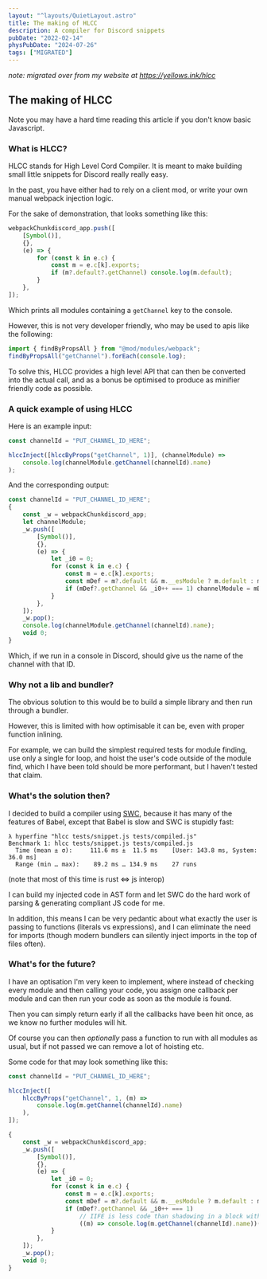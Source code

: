 ```yaml
---
layout: "^layouts/QuietLayout.astro"
title: The making of HLCC
description: A compiler for Discord snippets
pubDate: "2022-02-14"
physPubDate: "2024-07-26"
tags: ["MIGRATED"]
---
```


*note: migrated over from my website at https://yellows.ink/hlcc*

## The making of HLCC

Note you may have a hard time reading this article if you don't know basic Javascript.

### What is HLCC?

HLCC stands for High Level Cord Compiler.
It is meant to make building small little snippets for Discord really really easy.

In the past, you have either had to rely on a client mod, or write your own manual webpack injection logic.

For the sake of demonstration, that looks something like this:

```js
webpackChunkdiscord_app.push([
	[Symbol()],
	{},
	(e) => {
		for (const k in e.c) {
			const m = e.c[k].exports;
			if (m?.default?.getChannel) console.log(m.default);
		}
	},
]);
```

Which prints all modules containing a `getChannel` key to the console.

However, this is not very developer friendly, who may be used to apis like the following:

```js
import { findByPropsAll } from "@mod/modules/webpack";
findByPropsAll("getChannel").forEach(console.log);
```

To solve this, HLCC provides a high level API that can then be converted into the actual call,
and as a bonus be optimised to produce as minifier friendly code as possible.

### A quick example of using HLCC

Here is an example input:

```js
const channelId = "PUT_CHANNEL_ID_HERE";

hlccInject([hlccByProps("getChannel", 1)], (channelModule) =>
	console.log(channelModule.getChannel(channelId).name)
);
```

And the corresponding output:

```js
const channelId = "PUT_CHANNEL_ID_HERE";
{
	const _w = webpackChunkdiscord_app;
	let channelModule;
	_w.push([
		[Symbol()],
		{},
		(e) => {
			let _i0 = 0;
			for (const k in e.c) {
				const m = e.c[k].exports;
				const mDef = m?.default && m.__esModule ? m.default : m;
				if (mDef?.getChannel && _i0++ === 1) channelModule = mDef;
			}
		},
	]);
	_w.pop();
	console.log(channelModule.getChannel(channelId).name);
	void 0;
}
```

Which, if we run in a console in Discord, should give us the name of the channel with that ID.

### Why not a lib and bundler?

The obvious solution to this would be to build a simple library and then run through a bundler.

However, this is limited with how optimisable it can be, even with proper function inlining.

For example, we can build the simplest required tests for module finding, use only a single for loop,
and hoist the user's code outside of the module find, which I have been told should be more performant,
but I haven't tested that claim.

### What's the solution then?

I decided to build a compiler using [SWC](https://swc.rs), because it has many of the features of Babel,
except that Babel is slow and SWC is stupidly fast:

```
λ hyperfine "hlcc tests/snippet.js tests/compiled.js"
Benchmark 1: hlcc tests/snippet.js tests/compiled.js
  Time (mean ± σ):     111.6 ms ±  11.5 ms    [User: 143.8 ms, System: 36.0 ms]
  Range (min … max):    89.2 ms … 134.9 ms    27 runs
```

(note that most of this time is rust <=> js interop)

I can build my injected code in AST form and let SWC do the hard work of parsing & generating compliant JS code for me.

In addition, this means I can be very pedantic about what exactly the user is passing to functions (literals vs expressions),
and I can eliminate the need for imports (though modern bundlers can silently inject imports in the top of files often).

### What's for the future?

I have an optisation I'm very keen to implement, where instead of checking every module and then calling your code,
you assign one callback per module and can then run your code as soon as the module is found.

Then you can simply return early if all the callbacks have been hit once, as we know no further modules will hit.

Of course you can then _optionally_ pass a function to run with all modules as usual,
but if not passed we can remove a lot of hoisting etc.

Some code for that may look something like this:

```js
const channelId = "PUT_CHANNEL_ID_HERE";

hlccInject([
	hlccByProps("getChannel", 1, (m) =>
		console.log(m.getChannel(channelId).name)
	),
]);
```

```js
{
	const _w = webpackChunkdiscord_app;
	_w.push([
		[Symbol()],
		{},
		(e) => {
			let _i0 = 0;
			for (const k in e.c) {
				const m = e.c[k].exports;
				const mDef = m?.default && m.__esModule ? m.default : m;
				if (mDef?.getChannel && _i0++ === 1)
					// IIFE is less code than shadowing in a block with a let or const
					((m) => console.log(m.getChannel(channelId).name))(mDef);
			}
		},
	]);
	_w.pop();
	void 0;
}
```
